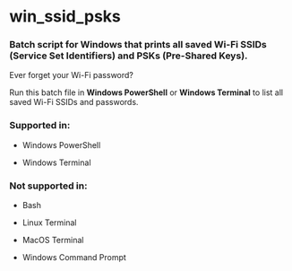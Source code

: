 # win_ssid_psks
### Batch script for Windows that prints all saved Wi-Fi SSIDs (Service Set Identifiers) and PSKs (Pre-Shared Keys).

Ever forget your Wi-Fi password?

Run this batch file in **Windows PowerShell** or **Windows Terminal** to list all saved Wi-Fi SSIDs and passwords.

### Supported in:
- Windows PowerShell

- Windows Terminal

### Not supported in:
- Bash

- Linux Terminal

- MacOS Terminal

- Windows Command Prompt
